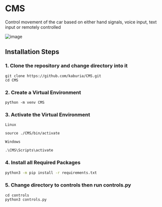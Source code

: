 # CMS

Control movement of the car based on either hand signals, voice input, text input or remotely controlled

![image](https://user-images.githubusercontent.com/88529649/211144449-fdc1ea0e-d5b2-4542-a7a4-0237eeda202b.png)

## Installation Steps

### 1. Clone the repository and change directory into it
```
git clone https://github.com/kaburia/CMS.git
cd CMS
```

### 2. Create a Virtual Environment

```
python -m venv CMS
```

 ### 3. Activate the Virtual Environment

 `Linux` 

 ```
source ./CMS/bin/activate
 ```
 `Windows`
 ``` 
 .\CMS\Scripts\activate
 ```

### 4. Install all Required Packages

```zsh
python3 -m pip install -r requirements.txt
```

### 5. Change directory to controls then run controls.py
```
cd controls
python3 controls.py
```

